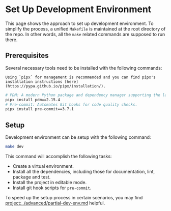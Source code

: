 # Set Up Development Environment

This page shows the approach to set up development environment. To simplify the process, a unified `Makefile` is maintained at the root directory of the repo. In other words, all the `make` related commands are supposed to run there.

## Prerequisites

Several necessary tools need to be installed with the following commands:

```{note}
Using `pipx` for management is recommended and you can find pipx's installation instructions [here](https://pypa.github.io/pipx/installation/).
```

```bash
# PDM: A modern Python package and dependency manager supporting the latest PEP standards.
pipx install pdm==2.15.4
# Pre-commit: Automates Git hooks for code quality checks.
pipx install pre-commit==3.7.1
```

## Setup

Development environment can be setup with the following command:

```bash
make dev
```

This command will accomplish the following tasks:

- Create a virtual environment.
- Install all the dependencies, including those for documentation, lint, package and test.
- Install the project in editable mode.
- Install git hook scripts for `pre-commit`.

To speed up the setup process in certain scenarios, you may find <project:../advanced/partial-dev-env.md> helpful.

